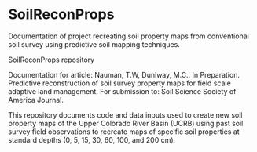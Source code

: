 # SoilReconProps
Documentation of project recreating soil property maps from conventional soil survey using predictive soil mapping techniques.

SoilReconProps repository

Documentation for article: Nauman, T.W, Duniway, M.C.. In Preparation. Predictive reconstruction of soil survey property maps for field scale adaptive land management. For submission to: Soil Science Society of America Journal.

This repository documents code and data inputs used to create new soil property maps of the Upper Colorado River Basin (UCRB) using past soil survey field observations to recreate maps of specific soil properties at standard depths (0, 5, 15, 30, 60, 100, and 200 cm).
